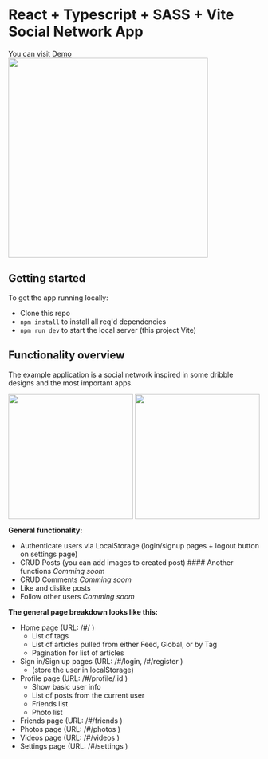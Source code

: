 # React + Typescript + SASS + Vite Social Network App

You can visit [Demo](https://mysocialnetwork-xi.vercel.app/)
<br />
<img src="https://github.com/carlosblinf/get-all/blob/main/public/capture.png" align="center" width="400px" /></a>

## Getting started

To get the app running locally:

- Clone this repo
- `npm install` to install all req'd dependencies
- `npm run dev` to start the local server (this project Vite)

## Functionality overview

The example application is a social network inspired in some dribble designs and the most important apps.

<a href="https://dribbble.com/shots/18932669-Social-media-platfrom-Forumboard"><img src="https://cdn.dribbble.com/users/5324991/screenshots/18932669/media/01d21560329971cc5decc4afaaeae152.png" align="right" width="250px" /></a>
<a href="https://dribbble.com/shots/15327109-Social-Network-Web-Concept"><img src="https://cdn.dribbble.com/users/78806/screenshots/15327109/media/eec25a4fdba8566cecad66f70cab1a88.png" align="center" width="250px" /></a>

**General functionality:**

- Authenticate users via LocalStorage (login/signup pages + logout button on settings page)
- CRUD Posts (you can add images to created post) #### Another functions _Comming soom_
- CRUD Comments _Comming soom_
- Like and dislike posts
- Follow other users _Comming soom_

**The general page breakdown looks like this:**

- Home page (URL: /#/ )
  - List of tags
  - List of articles pulled from either Feed, Global, or by Tag
  - Pagination for list of articles
- Sign in/Sign up pages (URL: /#/login, /#/register )
  - (store the user in localStorage)
- Profile page (URL: /#/profile/:id )
  - Show basic user info
  - List of posts from the current user
  - Friends list
  - Photo list
- Friends page (URL: /#/friends )
- Photos page (URL: /#/photos )
- Videos page (URL: /#/videos )
- Settings page (URL: /#/settings )

<br />
